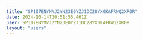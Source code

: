 ```yaml
---
title: "SP107ENYMVJ2YN23E0YZJ1DC28YX0KAFRWQ2XR0R"
date: 2024-10-14T20:51:55.461Z
user: SP107ENYMVJ2YN23E0YZJ1DC28YX0KAFRWQ2XR0R
layout: "users"
---
```

    